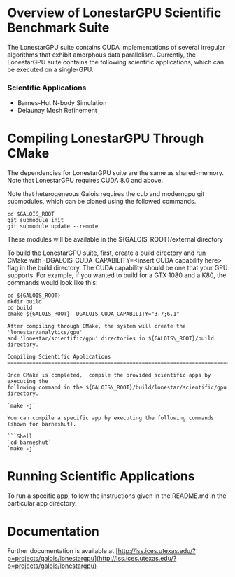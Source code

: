 Overview of LonestarGPU Scientific Benchmark Suite
================================================================================

The LonestarGPU suite contains CUDA implementations of several
irregular algorithms that exhibit amorphous data parallelism. Currently,
the LonestarGPU suite contains the following scientific applications,
which can be executed on a single-GPU.

### Scientific Applications
  * Barnes-Hut N-body Simulation
  * Delaunay Mesh Refinement

Compiling LonestarGPU Through CMake 
================================================================================

The dependencies for LonestarGPU suite are the same as shared-memory.
Note that  LonestarGPU requires CUDA 8.0 and above.

Note that heterogeneous Galois requires the cub and moderngpu git submodules,
which can be cloned using the followed commands.

```Shell
cd $GALOIS_ROOT
git submodule init
git submodule update --remote
```
These modules will be available in the ${GALOIS\_ROOT}/external directory

To build the LonestarGPU suite, first, create a build directory and
run CMake with -DGALOIS\_CUDA\_CAPABILITY=\<insert CUDA capability here\>
flag in the build directory. The CUDA capability should be one that your
GPU supports. For example, if you wanted to build for a GTX 1080 and a K80,
the commands would look like this:

```Shell
cd ${GALOIS_ROOT}
mkdir build
cd build
cmake ${GALOIS_ROOT} -DGALOIS_CUDA_CAPABILITY="3.7;6.1"

After compiling through CMake, the system will create the 'lonestar/analytics/gpu'
and 'lonestar/scientific/gpu' directories in ${GALOIS\_ROOT}/build directory. 

Compiling Scientific Applications
================================================================================

Once CMake is completed,  compile the provided scientific apps by executing the 
following command in the ${GALOIS\_ROOT}/build/lonestar/scientific/gpu directory.

`make -j`

You can compile a specific app by executing the following commands
(shown for barneshut).

```Shell
`cd barneshut`
`make -j`
```

Running Scientific Applications
================================================================================

To run a specific app, follow the instructions given in the README.md
in the particular app directory. 

Documentation
================================================================================

Further documentation is available at
[http://iss.ices.utexas.edu/?p=projects/galois/lonestargpu](http://iss.ices.utexas.edu/?p=projects/galois/lonestargpu)




